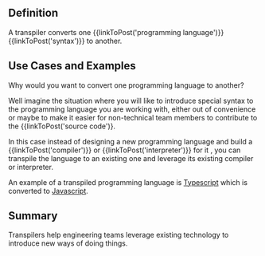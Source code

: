 ## Definition

A transpiler converts one {{linkToPost('programming language')}} {{linkToPost('syntax')}} to another.

## Use Cases and Examples

Why would you want to convert one programming language to another?

Well imagine the situation where you will like to introduce special syntax to the programming language you are working with, either out of convenience or maybe to make it easier for non-technical team members to contribute to the {{linkToPost('source code')}.

In this case instead of designing a new programming language and build a {{linkToPost('compiler')}} or {{linkToPost('interpreter')}} for it , you can transpile the language to an existing one and leverage its existing compiler or interpreter.

An example of a transpiled programming language is [Typescript](https://www.typescriptlang.org) which is converted to [Javascript](https://developer.mozilla.org/en-US/docs/Web/JavaScript).

## Summary

Transpilers help engineering teams leverage existing technology to introduce new ways of doing things.